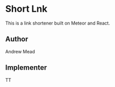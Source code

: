 # Short Lnk

This is a link shortener built on Meteor and React.

## Author

Andrew Mead

## Implementer

TT
